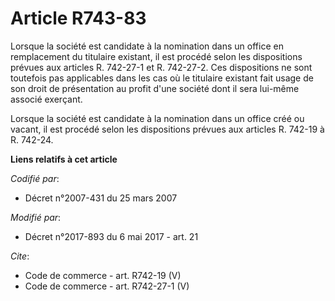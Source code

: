 # Article R743-83

Lorsque la société est candidate à la nomination dans un office en remplacement du titulaire existant, il est procédé selon
les dispositions prévues aux articles R. 742-27-1 et R. 742-27-2. Ces dispositions ne sont toutefois pas applicables dans les
cas où le titulaire existant fait usage de son droit de présentation au profit d'une société dont il sera lui-même associé
exerçant. 

Lorsque la société est candidate à la nomination dans un office créé ou vacant, il est procédé selon les dispositions prévues
aux articles R. 742-19 à R. 742-24.

**Liens relatifs à cet article**

_Codifié par_:

  - Décret n°2007-431 du 25 mars 2007

_Modifié par_:

  - Décret n°2017-893 du 6 mai 2017 - art. 21

_Cite_:

  - Code de commerce - art. R742-19 (V)
  - Code de commerce - art. R742-27-1 (V)
